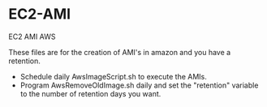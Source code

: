 # EC2-AMI
EC2 AMI AWS

These files are for the creation of AMI's in amazon and you have a retention.

- Schedule daily AwsImageScript.sh to execute the AMIs.
- Program AwsRemoveOldImage.sh daily and set the "retention" variable to the number of retention days you want.
